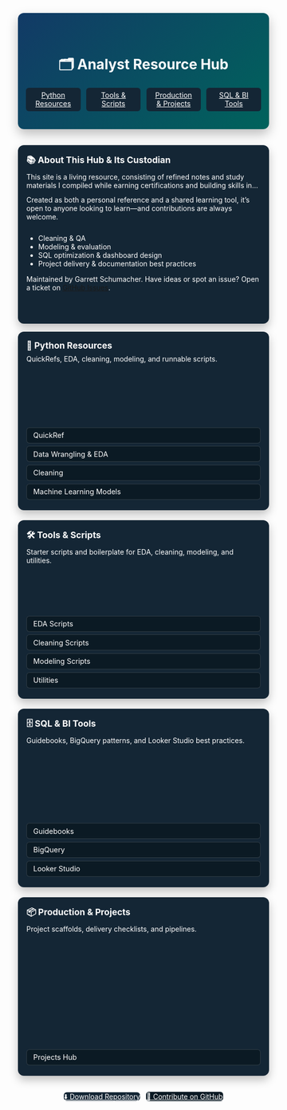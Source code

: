 <!-- Landing page written fully in HTML for precise layout/control -->
<div class="hero">
  <h1 style="color: white; font-weight: bold;">🗂 Analyst Resource Hub</h1>
  <div class="hero-actions">
    <a href="python/" class="md-button md-button--primary">Python Resources</a>
    <a href="python/05%20-%20Scripts/01%20-%20Python/" class="md-button md-button--primary">Tools & Scripts</a>
    <a href="workflow_projects/" class="md-button md-button--primary">Production & Projects</a>
    <a href="sql/" class="md-button md-button--primary">SQL & BI Tools</a>
  </div>
</div>

<div class="home-card">
  <h2>📚 About This Hub & Its Custodian</h2>
  <p>This site is a living resource, consisting of refined notes and study materials I compiled while earning certifications and building skills in data analysis, Python, SQL, and machine learning.</p>
  <p>Created as both a personal reference and a shared learning tool, it’s open to anyone looking to learn—and contributions are always welcome.</p>
  <ul>
    <li>Cleaning & QA</li>
    <li>Modeling & evaluation</li>
    <li>SQL optimization & dashboard design</li>
    <li>Project delivery & documentation best practices</li>
  </ul>
  <p>Maintained by Garrett Schumacher. Have ideas or spot an issue? Open a ticket on <a href="https://github.com/G-Schumacher44/analyst_resource_hub/issues">GitHub Issues</a>.</p>
</div>

<!-- Quick section grid -->
<style>
  /* GS Analytics palette pulled from logo */
  :root {
    --gs-navy: #0b1a24;     /* deep background */
    --gs-blue: #1e65b0;     /* G (blue) */
    --gs-teal: #00a39a;     /* S (teal) */
    --gs-surface: #142635;  /* card surface */
    --gs-text: #ffffff;     /* primary text */
  }

  .home-grid {
    display: grid;
    grid-template-columns: repeat(2, 1fr);
    gap: 1.25rem;
    margin-top: 1rem;
  }

  @media (max-width: 1200px) {
    .home-grid {
      grid-template-columns: repeat(auto-fit, minmax(260px, 1fr));
    }
  }

  .home-card {
    border: 1px solid transparent;
    border-radius: 12px;
    padding: 1rem 1rem 1.25rem;
    background: var(--gs-surface);
    color: var(--gs-text);
    box-shadow: 0 8px 18px rgba(0,0,0,0.25);
  }

  /* Normalize card heights and layout */
  .home-card {
    display: flex;
    flex-direction: column;
    min-height: clamp(220px, 28vh, 320px);
  }

  /* Clamp the first blurb paragraph to two lines to avoid tall cards */
  .home-card p:first-of-type {
    display: -webkit-box;
    -webkit-line-clamp: 2;
    -webkit-box-orient: vertical;
    overflow: hidden;
  }

  /* Keep the button stack anchored at the bottom for even-looking cards */
  .home-card .links {
    margin-top: auto;
  }

  /* Slightly tighten buttons so they don’t bloat card height */
  .home-card .md-button {
    padding: 0.35rem 0.75rem;
    font-size: 0.9rem;
    line-height: 1.2;
  }

  /* On smaller screens, let cards auto-size naturally */
  @media (max-width: 900px) {
    .home-card {
      min-height: auto;
    }
  }
  .home-card h2 { margin: 0 0 .5rem 0; font-size: 1.1rem; }
  .home-card p { margin: 0 0 .75rem 0; opacity: 1; }
  .home-card .links { display: flex; flex-direction: column; gap: .35rem; }
  .home-card .links a { text-decoration: none; color: var(--gs-text); }

  .footer-actions { margin-top: 2rem; text-align: center; }
  .footer-actions a { margin: .25rem; }

  /* Center hero content and apply GS gradient */
  .hero {
    text-align: center;
    background: linear-gradient(135deg, #123a66, #00635c);
    color: var(--gs-text);
    padding: 2.75rem 1rem 2.25rem 1rem;
    border-radius: 12px;
    margin-bottom: 2rem;
    box-shadow: 0 10px 22px rgba(0,0,0,0.25);
  }
  .hero-actions {
    display: grid;
    grid-template-columns: repeat(4, 1fr);
    gap: 0.7rem;
    justify-items: stretch;
    align-items: stretch;
    margin: 0 auto 0 auto;
    max-width: 800px;
  }
  .hero-actions .md-button {
    margin: 0;
    width: 100%;
    box-sizing: border-box;
    justify-self: stretch;
    align-self: stretch;
    text-align: center;
    min-width: 0;
  }
  @media (max-width: 900px) {
    .hero-actions {
      grid-template-columns: repeat(2, 1fr);
    }
  }
  @media (max-width: 600px) {
    .hero-actions {
      grid-template-columns: 1fr;
    }
  }

  /* Subtle rounding for all buttons and apply brand colors */
  .hero .md-button,
  .links .md-button,
  .footer-actions .md-button {
    border-radius: 6px;
    border: none;
  }

  /* Reduce button height and padding for hero and links */
  .hero-actions .md-button,
  .links .md-button {
    padding: 0.4rem 0.8rem;
    font-size: 0.9rem;
  }

  /* Primary buttons: match card background for consistency */
  .md-button--primary {
    background: var(--gs-surface) !important;
    color: var(--gs-text) !important;
  }
  .md-button--primary:hover {
    /* Slightly lighter shade for feedback */
    background: #20384e !important;
  }

  /* Secondary buttons: navy surface with subtle outline */
  .home-card .md-button:not(.md-button--primary),
  .footer-actions .md-button:not(.md-button--primary) {
    background: var(--gs-navy);
    color: var(--gs-text);
    border: 1px solid rgba(255,255,255,0.15);
  }
  .home-card .md-button:not(.md-button--primary):hover,
  .footer-actions .md-button:not(.md-button--primary):hover {
    border-color: rgba(255,255,255,0.35);
  }
</style>

<div class="home-grid">
  <div class="home-card">
    <h2>🐍 Python Resources</h2>
    <p>QuickRefs, EDA, cleaning, modeling, and runnable scripts.</p>
    <div class="links">
      <a class="md-button" href="python/01%20-%20QuickRef/">QuickRef</a>
      <a class="md-button" href="python/02%20-%20Data%20Wrangling%20%26%20EDA/">Data Wrangling & EDA</a>
      <a class="md-button" href="python/03%20-%20Cleaning/">Cleaning</a>
      <a class="md-button" href="python/04%20-%20Machine%20Learning%20Models/">Machine Learning Models</a>
    </div>
  </div>

  <div class="home-card">
    <h2>🛠️ Tools & Scripts</h2>
    <p>Starter scripts and boilerplate for EDA, cleaning, modeling, and utilities.</p>
    <div class="links">
      <a class="md-button" href="python/05%20-%20Scripts/01%20-%20Python/02%20-%20EDA/">EDA Scripts</a>
      <a class="md-button" href="python/05%20-%20Scripts/01%20-%20Python/03%20-%20Cleaning/">Cleaning Scripts</a>
      <a class="md-button" href="python/05%20-%20Scripts/01%20-%20Python/04%20-%20Machine%20Learning%20Models/">Modeling Scripts</a>
      <a class="md-button" href="python/05%20-%20Scripts/01%20-%20Python/05%20-%20Utilities/">Utilities</a>
    </div>
  </div>

  <div class="home-card">
    <h2>🗄️ SQL & BI Tools</h2>
    <p>Guidebooks, BigQuery patterns, and Looker Studio best practices.</p>
    <div class="links">
      <a class="md-button" href="sql/01%20-%20Guidebooks/">Guidebooks</a>
      <a class="md-button" href="sql/02%20-%20BigQuery%20and%20Looker/01%20-%20BigQuery/">BigQuery</a>
      <a class="md-button" href="sql/02%20-%20BigQuery%20and%20Looker/02%20-%20Looker%20Studio/">Looker Studio</a>
    </div>
  </div>

  <div class="home-card">
    <h2>📦 Production & Projects</h2>
    <p>Project scaffolds, delivery checklists, and pipelines.</p>
    <div class="links">
      <a class="md-button" href="workflow_projects/">Projects Hub</a>
    </div>
  </div>
</div>

<div class="footer-actions">
  <a href="https://github.com/G-Schumacher44/analyst_resource_hub" class="md-button md-button--primary">⬇️ Download Repository</a>
  <a href="https://github.com/G-Schumacher44/analyst_resource_hub/fork" class="md-button">🔧 Contribute on GitHub</a>
</div>
